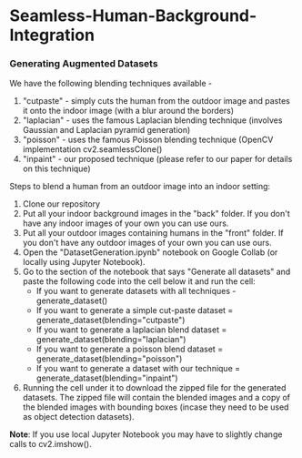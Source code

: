 # Seamless-Human-Background-Integration

### Generating Augmented Datasets
We have the following blending techniques available - 
1) "cutpaste" - simply cuts the human from the outdoor image and pastes it onto the indoor image (with a blur around the borders)
2) "laplacian" - uses the famous Laplacian blending technique (involves Gaussian and Laplacian pyramid generation)
3) "poisson" - uses the famous Poisson blending technique (OpenCV implementation cv2.seamlessClone()
4) "inpaint" - our proposed technique (please refer to our paper for details on this technique)


Steps to blend a human from an outdoor image into an indoor setting:
1) Clone our repository
2) Put all your indoor background images in the "back" folder. If you don't have any indoor images of your own you can use ours.
3) Put all your outdoor images containing humans in the "front" folder. If you don't have any outdoor images of your own you can use ours.
4) Open the "DatasetGeneration.ipynb" notebook on Google Collab (or locally using Jupyter Notebook).
5) Go to the section of the notebook that says "Generate all datasets" and paste the following code into the cell below it and run the cell:
      - If you want to generate datasets with all techniques - generate_dataset()
      - If you want to generate a simple cut-paste dataset = generate_dataset(blending="cutpaste")
      - If you want to generate a laplacian blend dataset = generate_dataset(blending="laplacian")
      - If you want to generate a poisson blend dataset = generate_dataset(blending="poisson")
      - If you want to generate a dataset with our technique = generate_dataset(blending="inpaint")
6) Running the cell under it to download the zipped file for the generated datasets. The zipped file will contain the blended images and a copy of the blended images with bounding boxes (incase they need to be used as object detection datasets). 
   
<b>Note</b>: If you use local Jupyter Notebook you may have to slightly change calls to cv2.imshow().
